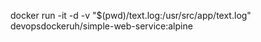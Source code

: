 docker run -it -d -v "$(pwd)/text.log:/usr/src/app/text.log" devopsdockeruh/simple-web-service:alpine
